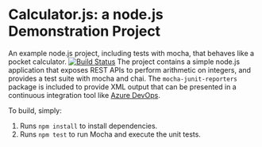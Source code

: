 Calculator.js: a node.js Demonstration Project
==============================================
An example node.js project, including tests with mocha, that behaves like
a pocket calculator.
[![Build Status](https://dev.azure.com/020522/Configuring%20Agent%20Pools%20and%20Understanding%20Pipeline%20Styles/_apis/build/status/az400220502.calculator?branchName=master)](https://dev.azure.com/020522/Configuring%20Agent%20Pools%20and%20Understanding%20Pipeline%20Styles/_build/latest?definitionId=8&branchName=master)
The project contains a simple node.js application that exposes REST APIs
to perform arithmetic on integers, and provides a test suite with mocha
and chai.  The `mocha-junit-reporters` package is included to provide XML
output that can be presented in a continuous integration tool like
[Azure DevOps](https://azure.com/devops).

To build, simply:

1. Runs `npm install` to install dependencies.
2. Runs `npm test` to run Mocha and execute the unit tests.

